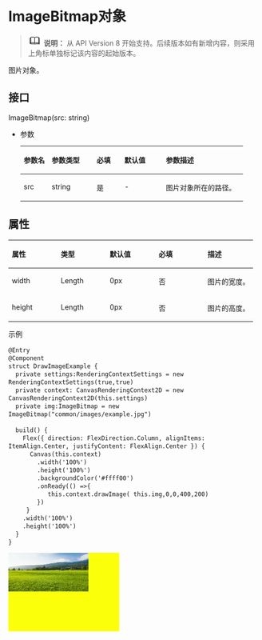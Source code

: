# ImageBitmap对象<a name="ZH-CN_TOPIC_0000001192915114"></a>

>![](../../public_sys-resources/icon-note.gif) **说明：** 
>从 API Version 8 开始支持。后续版本如有新增内容，则采用上角标单独标记该内容的起始版本。

图片对象。

## 接口<a name="section475132292218"></a>

ImageBitmap\(src: string\)

-   参数

    <table><thead align="left"><tr><th class="cellrowborder" valign="top" width="12.540000000000001%" id="mcps1.1.6.1.1"><p>参数名</p>
    </th>
    <th class="cellrowborder" valign="top" width="20.150000000000002%" id="mcps1.1.6.1.2"><p>参数类型</p>
    </th>
    <th class="cellrowborder" valign="top" width="12.49%" id="mcps1.1.6.1.3"><p>必填</p>
    </th>
    <th class="cellrowborder" valign="top" width="18.6%" id="mcps1.1.6.1.4"><p>默认值</p>
    </th>
    <th class="cellrowborder" valign="top" width="36.22%" id="mcps1.1.6.1.5"><p>参数描述</p>
    </th>
    </tr>
    </thead>
    <tbody><tr><td class="cellrowborder" valign="top" width="12.540000000000001%" headers="mcps1.1.6.1.1 "><p>src</p>
    </td>
    <td class="cellrowborder" valign="top" width="20.150000000000002%" headers="mcps1.1.6.1.2 "><p>string</p>
    </td>
    <td class="cellrowborder" valign="top" width="12.49%" headers="mcps1.1.6.1.3 "><p>是</p>
    </td>
    <td class="cellrowborder" valign="top" width="18.6%" headers="mcps1.1.6.1.4 "><p>-</p>
    </td>
    <td class="cellrowborder" valign="top" width="36.22%" headers="mcps1.1.6.1.5 "><p>图片对象所在的路径。</p>
    </td>
    </tr>
    </tbody>
    </table>


## 属性<a name="section12589251192117"></a>

<table><thead align="left"><tr><th class="cellrowborder" valign="top" width="20%" id="mcps1.1.6.1.1"><p>属性</p>
</th>
<th class="cellrowborder" valign="top" width="20%" id="mcps1.1.6.1.2"><p>类型</p>
</th>
<th class="cellrowborder" valign="top" width="20%" id="mcps1.1.6.1.3"><p>默认值</p>
</th>
<th class="cellrowborder" valign="top" width="20%" id="mcps1.1.6.1.4"><p>必填</p>
</th>
<th class="cellrowborder" valign="top" width="20%" id="mcps1.1.6.1.5"><p>描述</p>
</th>
</tr>
</thead>
<tbody><tr><td class="cellrowborder" valign="top" width="20%" headers="mcps1.1.6.1.1 "><p>width</p>
</td>
<td class="cellrowborder" valign="top" width="20%" headers="mcps1.1.6.1.2 "><p>Length</p>
</td>
<td class="cellrowborder" valign="top" width="20%" headers="mcps1.1.6.1.3 "><p>0px</p>
</td>
<td class="cellrowborder" valign="top" width="20%" headers="mcps1.1.6.1.4 "><p>否</p>
</td>
<td class="cellrowborder" valign="top" width="20%" headers="mcps1.1.6.1.5 "><p>图片的宽度。</p>
</td>
</tr>
<tr><td class="cellrowborder" valign="top" width="20%" headers="mcps1.1.6.1.1 "><p>height</p>
</td>
<td class="cellrowborder" valign="top" width="20%" headers="mcps1.1.6.1.2 "><p>Length</p>
</td>
<td class="cellrowborder" valign="top" width="20%" headers="mcps1.1.6.1.3 "><p>0px</p>
</td>
<td class="cellrowborder" valign="top" width="20%" headers="mcps1.1.6.1.4 "><p>否</p>
</td>
<td class="cellrowborder" valign="top" width="20%" headers="mcps1.1.6.1.5 "><p>图片的高度。</p>
</td>
</tr>
</tbody>
</table>

示例

```
@Entry
@Component
struct DrawImageExample {
  private settings:RenderingContextSettings = new RenderingContextSettings(true,true)
  private context: CanvasRenderingContext2D = new CanvasRenderingContext2D(this.settings)
  private img:ImageBitmap = new ImageBitmap("common/images/example.jpg")

  build() {
    Flex({ direction: FlexDirection.Column, alignItems: ItemAlign.Center, justifyContent: FlexAlign.Center }) {
      Canvas(this.context)
        .width('100%')
        .height('100%')
        .backgroundColor('#ffff00')
        .onReady(() =>{
           this.context.drawImage( this.img,0,0,400,200)
        })
     }
    .width('100%')
    .height('100%')
  }
}
```

![](figures/zh-cn_image_0000001192595194.png)

